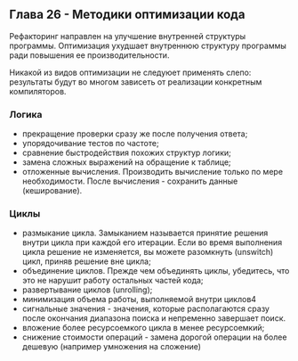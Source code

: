 ## Глава 26 - Методики оптимизации кода

Рефакторинг направлен на улучшение внутренней структуры программы. Оптимизация ухудшает внутреннюю структуру программы ради повышения ее производительности.

Никакой из видов оптимизации не следуюет применять слепо: результаты будут во многом зависеть от реализации конкретным компиляторов.
### Логика
- прекращение проверки сразу же после получения ответа;
- упорядочивание тестов по частоте;
- сравнение быстродействия похожих структур логики;
- замена сложных выражений на обращение к таблице;
- отложенные вычисления. Производить вычисление только по мере необходимости. После вычисления - сохранить данные (кеширование).
### Циклы
- размыкание цикла. Замыканием называется принятие решения внутри цикла при каждой его итерации. Если во время выполнения цикла решение не изменяется, вы можете разомкнуть (unswitch) цикл, приняв решение вне цикла;
- объединение циклов. Прежде чем объединять циклы, убедитесь, что это не нарушит работу остальных частей кода;
- развертывание циклов (unrolling);
- минимизация объема работы, выполняемой внутри циклов4
- сигнальные значения - значения, которые располагаются сразу после окончания диапазона поиска и непременно завершает поиск.
- вложение более ресурсоемкого цикла в менее ресурсоемкий;
- снижение стоимости операций - замена дорогой операции на более дешевую (например умножения на сложение)